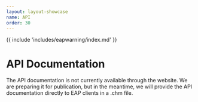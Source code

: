 ```yaml
---
layout: layout-showcase
name: API
order: 30
---
```


{{ include 'includes/eapwarning/index.md' }}

# API Documentation

The API documentation is not currently available through the website. We are preparing it for publication, but in the meantime, we will provide the API documentation directly to EAP clients in a .chm file. 